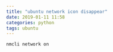 ```yaml
---
title: "ubuntu network icon disappear"
date: 2019-01-11 11:58
categories: python
tags: ubuntu
---
```




`nmcli network on` 

